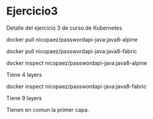 # Ejercicio3
Detalle del ejercicio 3 de curso de Kubernetes

docker pull nicopaez/passwordapi-java:java8-alpine

docker pull nicopaez/passwordapi-java:java8-fabric


docker inspect nicopaez/passwordapi-java:java8-alpine

Tiene 4 layers


docker inspect nicopaez/passwordapi-java:java8-fabric

Tiene 9 layers


Tienen en comun la primer capa.
